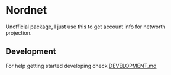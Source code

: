# Nordnet

Unofficial package, I just use this to get account info for networth projection.

## Development

For help getting started developing check [DEVELOPMENT.md](DEVELOPMENT.md)
